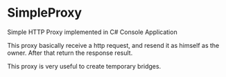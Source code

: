 # SimpleProxy
Simple HTTP Proxy implemented in C# Console Application

This proxy basically receive a http request, and resend it as himself as the owner. After that return the response result.

This proxy is very useful to create temporary bridges.
